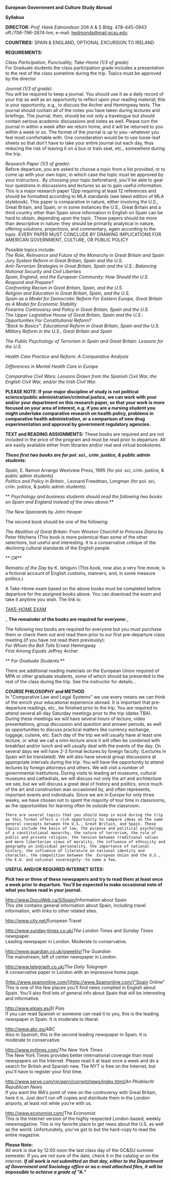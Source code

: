 **European Government and Culture Study Abroad**

**Syllabus**

**DIRECTOR:** _Prof. Hank Edmondson_ 206 A  & S Bldg. 478-445-0943
off./706-796-2874-hm; e-mail: hedmonds@mail.gcsu.edu

**COUNTRIES:** SPAIN  & ENGLAND, OPTIONAL EXCURSION TO IRELAND

**REQUIREMENTS:**

_Class Participation, Punctuality, Take-Home (1/3 of grade)_  
For Graduate students the class participation grade includes a presentation to
the rest of the class sometime during the trip. Topics must be approved by the
director

_Journal (1/3 of grade):_  
You will be required to keep a journal. You should use it as a daily record of
your trip as well as an opportunity to reflect upon your reading material;
this is your opportunity, e.g., to discuss the Archer and Hemingway texts.
The journal should contain all of the notes you have taken during lectures and
briefings.  The journal, then, should be not only a travelogue but should
contain serious academic discussions and notes as well. Please turn the
journal in within a week after we return home, and it will be returned to you
within a week or so. The format of the journal is up to you--whatever you feel
most comfortable with. One consideration would be to use loose-leaf sheets so
that don't have to take your entire journal out each day, thus reducing the
risk of  leaving it on a bus or train seat, etc., somewhere during the trip.



_Research Paper (1/3 of grade):_  
Before departure, you are asked to choose a topic from a list provided, or to
come up with your own topic; in which case the topic must be approved by your
instructors.. By choosing your topic beforehand, you'll be able to gear tour
questions in discussions and lectures so as to gain useful information. This
is a major research paper 12pp requiring at least 12 references and should be
formatted according to MLA standards (see latest edition of MLA stylebook).
This paper is comparative in nature, either involving the U.S., Great Britain,
and Spain, or in some instances the U.S., Great Britain and a third country
other than Spain since information in English on Spain can be hard to obtain,
depending upon the topic.  These papers should be more than descriptive in
nature: they should be primarily analytical in nature, offering solutions,
projections, and commentary, again according to the topic. EVERY PAPER MUST
CONCLUDE BY DRAWING IMPLICATIONS FOR AMERICAN GOVERNMENT, CULTURE, OR PUBLIC
POLICY



Possible topics include:  
_The Role, Relevance and Future of the Monarchy in Great Britain and Spain_  
_Jury System Reform in Great Britain, Spain and the U.S._  
_Anti-Terrorism Strategies in Great Britain, Spain and the U.S.: Balancing
National Security and Civil Liberties_  
_Spain, England, and the European Community: How Should the U.S. Respond and
Prepare?_  
_Confronting Racism in Great Britain, Spain, and the U.S._  
_Religion and Education in Great Britain, Spain, and the U.S._  
_Spain as a Model for Democratic Reform For Eastern Europe, Great Britain as A
Model for Economic Stability_  
_Firearms Controversy and Policy in Great Britain, Spain and the U.S._  
_The Upper Legislative House of Great Britain, Spain and the U.S.:
Opportunities For Constitutional Reform?_  
_"Back to Basics": Educational Reform in Great Britain, Spain and the U.S._  
_Military Reform in the U.S., Great Britain and Spain_

_The Public Psychology of Terrorism in Spain and Great Britain: Lessons for
the U.S._

 _Health Care Practice and Reform: A Comparative Analysis_

 _Differences in Mental Health Care in Europe_

_Comparative Civil Wars: Lessons Drawn from the Spanish Civil War, the English
Civil War, and/or the Irish Civil War._

**PLEASE NOTE: If your major discipline of study is not political
science/public administration/criminal justice, we can work with your and/or
your department on this research paper, so that your work is more focused on
your area of interest, e.g. if you are a nursing student you might undertake
comparative research on health policy, problems in comparative health
administration, or a comparison of new drug experimentation and approval by
government regulatory agencies.**

**TEXT and READING ASSIGNMENTS:** These books are required and are not
included in the price of the program and must be read prior to departure. All
are easily available either from libraries and/or real and virtual bookstores.

_**These first two books are for pol. sci., crim. justice, & public admin
students:**_

_Spain,_ E. Ramon Arrango Westview Press, 1995 (for pol. sci, crim. justice,
& public admin students)  
_Politics and Policy in Britain_ , Leonard Freedman, Longman  (for pol. sci,
crim. justice, & public admin students)

 ** _Psychology and business students should read the following two books on
Spain and England instead of the ones above:_**

 _The New Spaniards_ by John Hooper

The second book should be one of the following:

 _The Abolition of Great Britain: From Winston Churchill to Princess Diana_ by
Peter Hitchens (This book is more polemical than some of the other selections,
but useful and interesting. It is a conservative critique of the declining
cultural standards of the English people

 ** _OR_**

 _Remains of the Day_ by K. Ishiguro (This book, now also a very fine movie,
is a fictional account of English customs, manners, and, in some measure
politics.)

A Take-Home exam based on the above books must be completed before departure
for the assigned books above. You can download the exam and take it anytime
you wish. The link is:

[TAKE-HOME EXAM](take_home_exams.htm)

 _ **The remainder of the books are required for everyone:**_

The following two books are required for everyone but you must purchase them
or check them out and read them prior to our first pre-departure class
meeting.(if you have not read them previously):  
_For Whom the Bell Tolls_ Ernest Hemingway  
_First Among Equals_ Jeffrey Archer



 ** _For Graduate Students:_**

There are additional reading materials on the European Union required of MPA
or other graduate students, some of which should be presented to the rest of
the class during the trip. See the instructor  for details...



**COURSE PHILOSOPHY and METHOD**  
    In "Comparative Law and Legal Systems" we use every means we can think of the enrich your educational experience abroad. It is important that  pre-departure readings, etc., be finished prior to the trip. You are required to attend several all-day Saturday meetings prior to the trip (dates TBA). During these meetings we will have several hours of lecture, video presentations, group discussion and question and answer periods, as well as opportunities to discuss practical matters like currency exchange, luggage, cuisine, etc. Each day of the trip we will usually have at least one lecture, or what we call a mini-lecture since it will  often be combined with breakfast and/or lunch and will usually deal with the events of the day. On several days we will have 2-3 formal lectures by foreign faculty. (Lectures in Spain will be translated). We will also have several group discussions at appropriate intervals during the trip. You will have the opportunity to attend lectures by foreign attorneys and others. We will visit a number of governmental institutions. During visits to leading art museums, cultural museums and cathedrals, we will discuss not only the art and architecture we see, but we will discuss a great deal of history and politics, since much of the art and construction was occasioned by, and often represents, important events and individuals. Since we are in Europe for only three weeks, we have chosen not to spent the majority of tour time in classrooms, as the opportunities for learning often lie outside the classroom. 

    There are several topics that you should keep in mind during the trip as this format offers a rich opportunity to compare ideas on the same general concepts between the U.S., Great Britain, and Spain. These topics include the basis of law, the purpose and political psychology of a constitutional monarchy, the nature of terrorism, the role of public and private religion, the tension between traditional values and more libertarian views of morality, the influence of ethnicity and geography on individual personality, the importance of national history, the influence of literature on national identity and character, the competition between the  European Union and the U.S., the E.U. and national sovereignty--to name a few. 

**USEFUL AND/OR REQUIRED INTERNET SITES:**

**Pick two or three of these newspapers and try to read them at least once a
week prior to departure. You'll be expected to make occasional note of what
you have read in your journal.**

<http://www.DocuWeb.ca/SiSpain/>Information about Spain  
This site contains general information about Spain, including travel
information, with links to other related sites.

<http://www.city.net/>European Travel

<http://www.sunday-times.co.uk/>_The London Times_ and _Sunday Times_
newspaper.  
Leading newspaper in London. Moderate to conservative.

<http://www.guardian.co.uk/gweekly/>_The Guardian_  
The mainstream, left of center newspaper in London.

<http://www.telegraph.co.uk/>_The Daily Telegraph_  
A conservative paper in London with an impressive home page.

[http://www.spainonline.com/](http://www.Spainonline.com/)"Spain Online"  
This is one of the few places you'll find news complied in English about
Spain.  You'll also find lots of general info about Spain that will be
interesting and informative.

<http://www.elpais.es/>_El Pais_  
If you can read Spanish or someone can read it to you, this is the leading
newspaper in Spain. It is moderate to liberal.

<http://www.abc.es/>_ABC_  
Also in Spanish, this is the second leading newspaper in Spain. It is moderate
to conservative.

<http://www.nytimes.com/>_The New York Times_  
The New York Times provides better international coverage than most newspapers
on the Internet. Please read it at least once a week and do a search for
British and Spanish new. The NYT is free on the Internet, but you'll have to
register your first time.

<http://www.serve.com/rm/aprn/current/news/index.html/>_An Phoblacht
Republican News_  
If you want the IRA's point of view on the controversy with Great Britain,
here it is. Just don't run off copies and distribute them in the London
airports, at least not while you're with us.

<http://www.economist.com/>The Economist  
This is the Internet version of the highly respected London-based, weekly
newsmagazine. This is my favorite place to get news about the U.S. as well as
the world. Unfortunately, you've got to but the hard-copy to read the entire
magazine.

**Please Note:**  
All work is due by 12:00 noon the last class day of the GC&SU summer semester.
If you are not sure of the date, check it in the catalog or on the internet.
**_If all work is not submitted on that day, either to the Department of
Government and Sociology office or as e-mail attached files, it will be
impossible to achieve a grade of "A."_**

